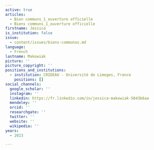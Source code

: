 ```yaml
---
active: true
articles:
  - Bien communs_1_ouverture officielle
  - Biens communs_1_ouverture officielle
firstname: Jessica
is_institution: false
issue:
  - content/issues/biens-communus.md
language:
  - French
lastname: Makowiak
picture: ''
picture_copyright: ''
positions_and_institutions:
  - institution: CRIDEAU - Université de Limoges, France
    positions: []
social_channels:
  google_scholar: ''
  instagram: ''
  linkedin: https://fr.linkedin.com/in/jessica-makowiak-5843b6aa
  mendeley: ''
  orcid: ''
  researchgate: ''
  twitter: ''
  website: ''
  wikipedia: ''
years:
  - 2023

---
```

